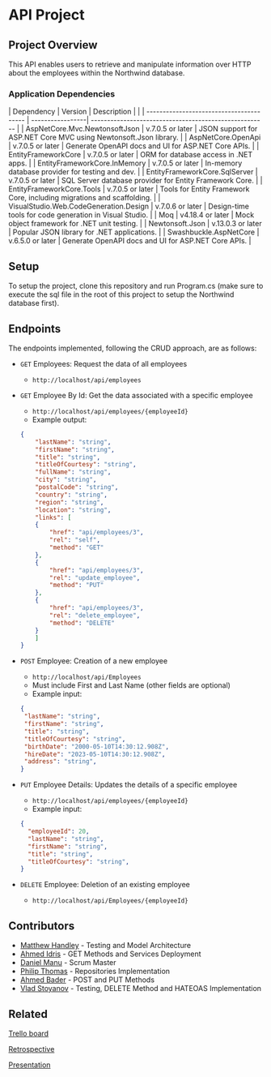
# API Project

## Project Overview
This API enables users to retrieve and manipulate information over HTTP about the employees within the Northwind database.

### Application Dependencies

| Dependency                                | Version           | Description                                            |                                                                                     |
| ----------------------------------------  | -----------------| ------------------------------------------------------ |
| AspNetCore.Mvc.NewtonsoftJson             | v.7.0.5 or later | JSON support for ASP.NET Core MVC using Newtonsoft.Json library. |
| AspNetCore.OpenApi                        | v.7.0.5 or later | Generate OpenAPI docs and UI for ASP.NET Core APIs.    |
| EntityFrameworkCore                       | v.7.0.5 or later | ORM for database access in .NET apps.                 |
| EntityFrameworkCore.InMemory              | v.7.0.5 or later | In-memory database provider for testing and dev.      |
| EntityFrameworkCore.SqlServer  | v.7.0.5  or later | SQL Server database provider for Entity Framework Core.                 |
| EntityFrameworkCore.Tools        | v.7.0.5 or later | Tools for Entity Framework Core, including migrations and scaffolding.     |
| VisualStudio.Web.CodeGeneration.Design     | v.7.0.6 or later | Design-time tools for code generation in Visual Studio.        |
| Moq         | v4.18.4  or later | Mock object framework for .NET unit testing.      |
| Newtonsoft.Json    | v.13.0.3 or later | Popular JSON library for .NET applications.          |
| Swashbuckle.AspNetCore       | v.6.5.0  or later | Generate OpenAPI docs and UI for ASP.NET Core APIs.      |

## Setup

To setup the project, clone this repository and run Program.cs (make sure to execute the sql file in the root of this project to setup the Northwind database first).

## Endpoints
The endpoints implemented, following the CRUD approach, are as follows:

- `GET` Employees: Request the data of all employees
	* `http://localhost/api/employees`
- `GET` Employee By Id: Get the data associated with a specific employee
	* `http://localhost/api/employees/{employeeId}`
	* Example output:
	```JSON
	{
	    "lastName": "string",
	    "firstName": "string",
	    "title": "string",
	    "titleOfCourtesy": "string",
	    "fullName": "string",
	    "city": "string",
	    "postalCode": "string",
	    "country": "string",
	    "region": "string",
	    "location": "string",
	    "links": [
		{
		    "href": "api/employees/3",
		    "rel": "self",
		    "method": "GET"
		},
		{
		    "href": "api/employees/3",
		    "rel": "update_employee",
		    "method": "PUT"
		},
		{
		    "href": "api/employees/3",
		    "rel": "delete_employee",
		    "method": "DELETE"
		}
	    ]
	}
	```
	
- `POST` Employee: Creation of a new employee
	* `http://localhost/api/Employees`
	* Must include First and Last Name (other fields are optional)
	* Example input:
	 ```JSON
	{
	  "lastName": "string",
	  "firstName": "string",
	  "title": "string",
	  "titleOfCourtesy": "string",
	  "birthDate": "2000-05-10T14:30:12.908Z",
	  "hireDate": "2023-05-10T14:30:12.908Z",
	  "address": "string",
	} 
	```

- `PUT` Employee Details: Updates the details of a specific employee
	* `http://localhost/api/employees/{employeeId}`
	* Example input:
	```JSON
	{
      "employeeId": 20,
      "lastName": "string",
      "firstName": "string",
      "title": "string",
      "titleOfCourtesy": "string",
	}
	```
	
- `DELETE` Employee: Deletion of an existing employee
	* `http://localhost/api/Employees/{employeeId}`
	
	
## Contributors

 - [Matthew Handley](https://github.com/MHandley10) - Testing and Model Architecture
 - [Ahmed Idris](https://github.com/coffeeandcodee) - GET Methods and Services Deployment
 - [Daniel Manu](https://github.com/DanielManuM) - Scrum Master
 - [Philip Thomas](https://github.com/philipthomas6w) - Repositories Implementation
 - [Ahmed Bader](https://github.com/AhmedBader97) - POST and PUT Methods
 - [Vlad Stoyanov](https://github.com/VladStoyanovADP) - Testing, DELETE Method and HATEOAS Implementation

## Related


[Trello board](https://trello.com/b/qw9za4x1/apiproject)

[Retrospective](https://metroretro.io/BOI6HWNUEIKP)

[Presentation](https://www.canva.com/design/DAFiKdYun6E/NfkBmC7xZGBs0W-ttJipAw/view?utm_content=DAFiKdYun6E&utm_campaign=designshare&utm_medium=link&utm_source=publishsharelink)
